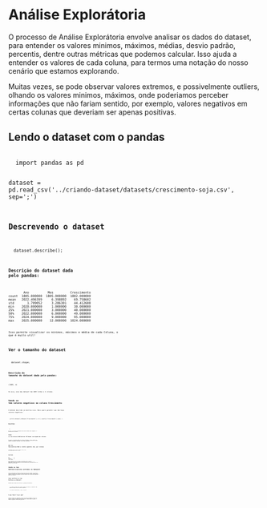 # Análise Explorátoria
O processo de Análise Explorátoria envolve analisar os dados do dataset, para entender os valores minimos, máximos, médias, desvio padrão, percentis,  dentre outras métricas que podemos calcular. Isso ajuda a entender os valores de cada coluna, para termos uma notação do nosso cenário que estamos explorando.

Muitas vezes, se pode observar valores extremos, e possivelmente outliers, olhando os valores minimos, máximos, onde poderiamos perceber informações que não fariam sentido, por exemplo, valores negativos em certas colunas que deveriam ser apenas positivas.

## Lendo o dataset com o pandas
<code>
  import pandas as pd

  dataset = pd.read_csv('../criando-dataset/datasets/crescimento-soja.csv', sep=';')
<code>

## Descrevendo o dataset
<code>
  dataset.describe();
<code>

### Descrição do dataset dada pelo pandas:
<code>
        Ano          Mes         Crescimento
count  1805.000000  1805.000000  1802.000000
mean   2022.496399     6.398892    69.758602
std       1.709052     3.286301    44.412608
min    2020.000000     1.000000    30.000000
25%    2021.000000     3.000000    40.000000
50%    2022.000000     6.000000    49.000000
75%    2024.000000     9.000000    95.000000
max    2025.000000    12.000000  1024.000000
<code>

Isso permite visualizar os minimos, máximos e média de cada Coluna, o que é muito util!

## Ver o tamanho do dataset
<code>
  dataset.shape;
<code>

### Descrição do tamanho do dataset dada pelo pandas:
<code>
(1805, 4)
<code>

Ou seja, esse meu dataset tem 1805 linhas e 4 colunas.

## Vendo se tem valores negativos na coluna Crescimento
O método describe já mostrou isso. Mais quero garantir que não haja valores negativos.

<code>
  print( dataset[ dataset['Crescimento'] < 0 ].count()['Crescimento'].sum() )
<code>

### Resultado
<code>
  0
<code>

Ou seja, na coluna Crescimento não existe nenhum valor negativo. E não deveria ter mesmo!

## Vendo se tem valores NaN(valores faltando) em alguma das colunas
As vezes, as colunas podem ter valores faltando. E isso precisa ser tratado de alguma forma para não causar problemas na hora de treinar modelos de Machine Learning, ou de fazer análises.

<code>

# Ver se tem valores NaN e contar quantos são, por coluna
quantidade_nan_por_coluna = dataset.isna().sum()
print(quantidade_nan_por_coluna)

</code>

### Resultado
<code>
Ano            0
Mes            0
Estacao        0
Crescimento    3
dtype: int64
</code>

**Isso significa que na coluna Crescimento tem 3 valores NaN.**
Para tratar isso podemos usar a média da coluna, ou usar regressão linear na coluna, ou colocar tudo zero, ou mesmo remover as amostras que tem NaN.

# Vendo se tem Outliers(valores extremos no Dataset)
Isso é importante. Outliers são amostras que tem colunas com valores extremos ou absurdos, que mesmo que não estejam errados, ainda assim fogem do padrão. Por exemplo, valores muito altos, ou muito baixos que o normal. Ou seja que amostras que tem colunas com valores que fogem do padrão do dataset.

## Como verificar se tem Outliers no Dataset?
Existem duas formas de verificar a presença de Outliers:
  - (1) Gráfico de Box Plot: Nesse gráfico de caixa, os Outliers vão aparece sempre fora da zona do gráfico

  - (2) Testes estatísticos, como o Z-Score.

## O que fazer? E por que?
Outliers devem ser removidos, para não causar problemas na hora de treinar modelos de Machine Learning, ou de fazer análises. Pois os Outliers causam instabilidade nos modelos, distorcendo o padrão, e tambem exageram e distorcem gráficos.



